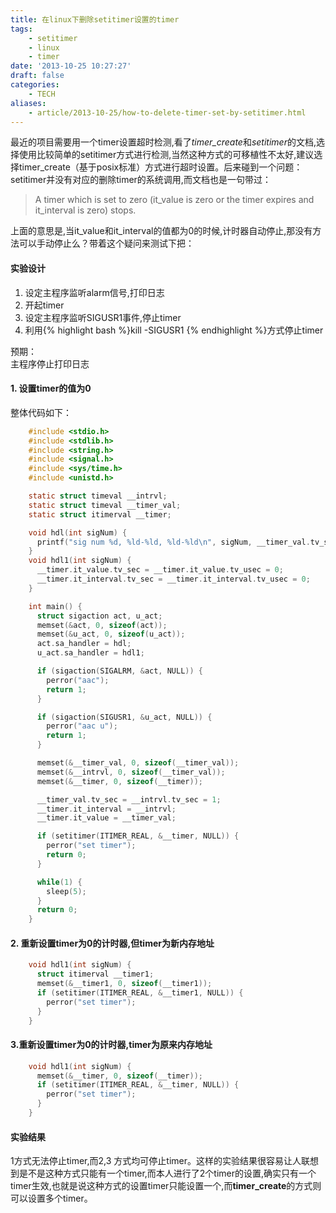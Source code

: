 ```yaml
---
title: 在linux下删除setitimer设置的timer
tags: 
    - setitimer
    - linux
    - timer
date: '2013-10-25 10:27:27'
draft: false
categories: 
    - TECH
aliases:
    - article/2013-10-25/how-to-delete-timer-set-by-setitimer.html
---
```

  
最近的项目需要用一个timer设置超时检测,看了*timer_create*和*setitimer*的文档,选择使用比较简单的setitimer方式进行检测,当然这种方式的可移植性不太好,建议选择timer_create（基于posix标准）方式进行超时设置。后来碰到一个问题：setitimer并没有对应的删除timer的系统调用,而文档也是一句带过：  

> A timer which is set to zero (it_value is zero or the timer expires and  it_interval is zero) stops.  

上面的意思是,当it_value和it_interval的值都为0的时候,计时器自动停止,那没有方法可以手动停止么？带着这个疑问来测试下把：  
  
#### 实验设计  

1. 设定主程序监听alarm信号,打印日志  
2. 开起timer  
3. 设定主程序监听SIGUSR1事件,停止timer
4. 利用{% highlight bash %}kill -SIGUSR1 <pid> {% endhighlight %}方式停止timer  
  
预期：  
主程序停止打印日志
  
#### 1. 设置timer的值为0  
整体代码如下：  
```c
    #include <stdio.h>
    #include <stdlib.h>
    #include <string.h>
    #include <signal.h>
    #include <sys/time.h>
    #include <unistd.h>

    static struct timeval __intrvl;
    static struct timeval __timer_val;
    static struct itimerval __timer;

    void hdl(int sigNum) {
      printf("sig num %d, %ld-%ld, %ld-%ld\n", sigNum, __timer_val.tv_sec, __timer_val.tv_usec, __intrvl.tv_sec, __intrvl.tv_usec);
    }
    void hdl1(int sigNum) {
      __timer.it_value.tv_sec = __timer.it_value.tv_usec = 0;
      __timer.it_interval.tv_sec = __timer.it_interval.tv_usec = 0;
    }

    int main() {
      struct sigaction act, u_act;
      memset(&act, 0, sizeof(act));
      memset(&u_act, 0, sizeof(u_act));
      act.sa_handler = hdl;
      u_act.sa_handler = hdl1;

      if (sigaction(SIGALRM, &act, NULL)) {
        perror("aac");
        return 1;
      }

      if (sigaction(SIGUSR1, &u_act, NULL)) {
        perror("aac u");
        return 1;
      }

      memset(&__timer_val, 0, sizeof(__timer_val));
      memset(&__intrvl, 0, sizeof(__timer_val));
      memset(&__timer, 0, sizeof(__timer));

      __timer_val.tv_sec = __intrvl.tv_sec = 1;
      __timer.it_interval = __intrvl;
      __timer.it_value = __timer_val;

      if (setitimer(ITIMER_REAL, &__timer, NULL)) {
        perror("set timer");
        return 0;
      }

      while(1) {
        sleep(5);
      }
      return 0;
    }
```

#### 2. 重新设置timer为0的计时器,但timer为新内存地址
```c
    void hdl1(int sigNum) {
      struct itimerval __timer1;
      memset(&__timer1, 0, sizeof(__timer1));
      if (setitimer(ITIMER_REAL, &__timer1, NULL)) {
        perror("set timer");
      }
    }
```

#### 3.重新设置timer为0的计时器,timer为原来内存地址
```c
    void hdl1(int sigNum) {
      memset(&__timer, 0, sizeof(__timer));
      if (setitimer(ITIMER_REAL, &__timer, NULL)) {
        perror("set timer");
      }
    }
```
  
#### 实验结果  
1方式无法停止timer,而2,3 方式均可停止timer。这样的实验结果很容易让人联想到是不是这种方式只能有一个timer,而本人进行了2个timer的设置,确实只有一个timer生效,也就是说这种方式的设置timer只能设置一个,而**timer_create**的方式则可以设置多个timer。
